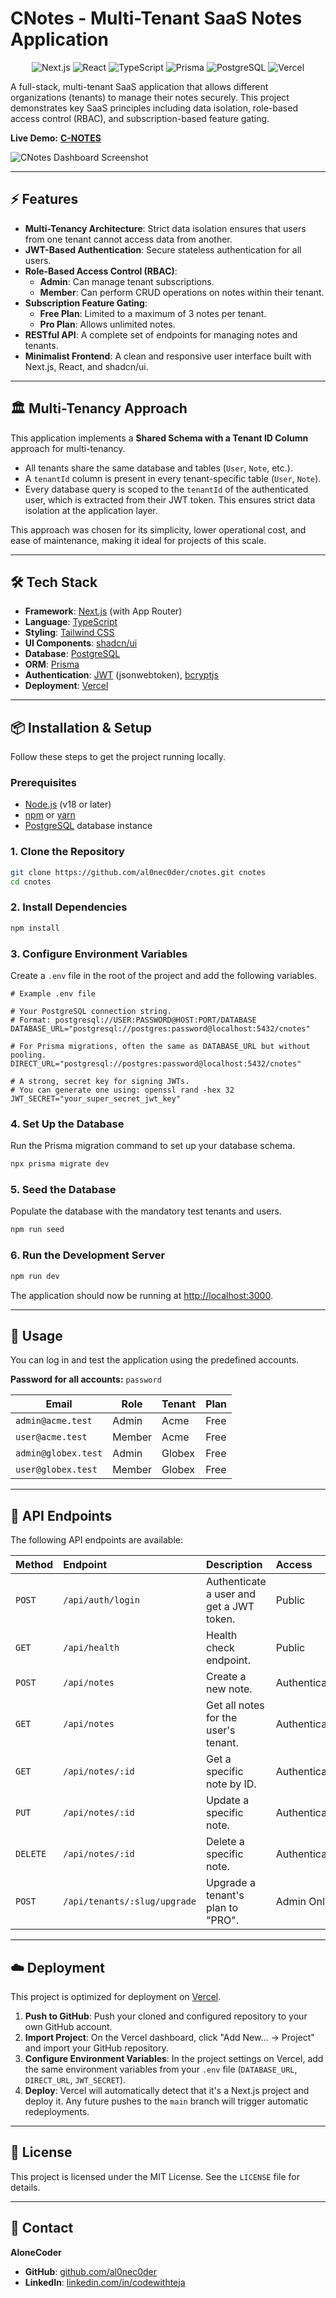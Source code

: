 
# CNotes - Multi-Tenant SaaS Notes Application

<p align="center">
  <img src="https://img.shields.io/badge/Next.js-000000?style=for-the-badge&logo=nextdotjs&logoColor=white" alt="Next.js">
  <img src="https://img.shields.io/badge/React-20232A?style=for-the-badge&logo=react&logoColor=61DAFB" alt="React">
  <img src="https://img.shields.io/badge/TypeScript-007ACC?style=for-the-badge&logo=typescript&logoColor=white" alt="TypeScript">
  <img src="https://img.shields.io/badge/Prisma-3982CE?style=for-the-badge&logo=Prisma&logoColor=white" alt="Prisma">
  <img src="https://img.shields.io/badge/PostgreSQL-316192?style=for-the-badge&logo=postgresql&logoColor=white" alt="PostgreSQL">
  <img src="https://img.shields.io/badge/Vercel-000000?style=for-the-badge&logo=vercel&logoColor=white" alt="Vercel">
</p>

A full-stack, multi-tenant SaaS application that allows different organizations (tenants) to manage their notes securely. This project demonstrates key SaaS principles including data isolation, role-based access control (RBAC), and subscription-based feature gating.


**Live Demo:** [**C-NOTES**](https://c-notes-nu.vercel.app/)

![CNotes Dashboard Screenshot](https://github.com/user-attachments/assets/babb6f43-c669-4fa7-a1b6-427d2fda534e)

---

## ⚡ Features

-   **Multi-Tenancy Architecture**: Strict data isolation ensures that users from one tenant cannot access data from another.
-   **JWT-Based Authentication**: Secure stateless authentication for all users.
-   **Role-Based Access Control (RBAC)**:
    -   **Admin**: Can manage tenant subscriptions.
    -   **Member**: Can perform CRUD operations on notes within their tenant.
-   **Subscription Feature Gating**:
    -   **Free Plan**: Limited to a maximum of 3 notes per tenant.
    -   **Pro Plan**: Allows unlimited notes.
-   **RESTful API**: A complete set of endpoints for managing notes and tenants.
-   **Minimalist Frontend**: A clean and responsive user interface built with Next.js, React, and shadcn/ui.

---

## 🏛️ Multi-Tenancy Approach

This application implements a **Shared Schema with a Tenant ID Column** approach for multi-tenancy.

-   All tenants share the same database and tables (`User`, `Note`, etc.).
-   A `tenantId` column is present in every tenant-specific table (`User`, `Note`).
-   Every database query is scoped to the `tenantId` of the authenticated user, which is extracted from their JWT token. This ensures strict data isolation at the application layer.

This approach was chosen for its simplicity, lower operational cost, and ease of maintenance, making it ideal for projects of this scale.

---

## 🛠️ Tech Stack

-   **Framework**: [Next.js](https://nextjs.org/) (with App Router)
-   **Language**: [TypeScript](https://www.typescriptlang.org/)
-   **Styling**: [Tailwind CSS](https://tailwindcss.com/)
-   **UI Components**: [shadcn/ui](https://ui.shadcn.com/)
-   **Database**: [PostgreSQL](https://www.postgresql.org/)
-   **ORM**: [Prisma](https://www.prisma.io/)
-   **Authentication**: [JWT](https://jwt.io/) (jsonwebtoken), [bcryptjs](https://www.npmjs.com/package/bcryptjs)
-   **Deployment**: [Vercel](https://vercel.com/)

---

## 📦 Installation & Setup

Follow these steps to get the project running locally.

### Prerequisites

-   [Node.js](https://nodejs.org/en/) (v18 or later)
-   [npm](https://www.npmjs.com/) or [yarn](https://yarnpkg.com/)
-   [PostgreSQL](https://www.postgresql.org/download/) database instance

### 1. Clone the Repository

```bash
git clone https://github.com/al0nec0der/cnotes.git cnotes
cd cnotes
````

### 2\. Install Dependencies

```bash
npm install
```

### 3\. Configure Environment Variables

Create a `.env` file in the root of the project and add the following variables.

```env
# Example .env file

# Your PostgreSQL connection string.
# Format: postgresql://USER:PASSWORD@HOST:PORT/DATABASE
DATABASE_URL="postgresql://postgres:password@localhost:5432/cnotes"

# For Prisma migrations, often the same as DATABASE_URL but without pooling.
DIRECT_URL="postgresql://postgres:password@localhost:5432/cnotes"

# A strong, secret key for signing JWTs.
# You can generate one using: openssl rand -hex 32
JWT_SECRET="your_super_secret_jwt_key"
```

### 4\. Set Up the Database

Run the Prisma migration command to set up your database schema.

```bash
npx prisma migrate dev
```

### 5\. Seed the Database

Populate the database with the mandatory test tenants and users.

```bash
npm run seed
```

### 6\. Run the Development Server

```bash
npm run dev
```

The application should now be running at [http://localhost:3000](http://localhost:3000).

-----

## 🚀 Usage

You can log in and test the application using the predefined accounts.

**Password for all accounts:** `password`

| Email                | Role   | Tenant | Plan |
| -------------------- | ------ | ------ | ---- |
| `admin@acme.test`    | Admin  | Acme   | Free |
| `user@acme.test`     | Member | Acme   | Free |
| `admin@globex.test`  | Admin  | Globex | Free |
| `user@globex.test`   | Member | Globex | Free |

-----

## 🔐 API Endpoints

The following API endpoints are available:

| Method | Endpoint                      | Description                                | Access          |
| :----- | :---------------------------- | :----------------------------------------- | :-------------- |
| `POST` | `/api/auth/login`             | Authenticate a user and get a JWT token.   | Public          |
| `GET`  | `/api/health`                 | Health check endpoint.                     | Public          |
| `POST` | `/api/notes`                  | Create a new note.                         | Authenticated   |
| `GET`  | `/api/notes`                  | Get all notes for the user's tenant.       | Authenticated   |
| `GET`  | `/api/notes/:id`              | Get a specific note by ID.                 | Authenticated   |
| `PUT`  | `/api/notes/:id`              | Update a specific note.                    | Authenticated   |
| `DELETE`| `/api/notes/:id`              | Delete a specific note.                    | Authenticated   |
| `POST` | `/api/tenants/:slug/upgrade`  | Upgrade a tenant's plan to "PRO".          | Admin Only      |

-----

## ☁️ Deployment

This project is optimized for deployment on [Vercel](https://vercel.com/).

1.  **Push to GitHub**: Push your cloned and configured repository to your own GitHub account.
2.  **Import Project**: On the Vercel dashboard, click "Add New... -\> Project" and import your GitHub repository.
3.  **Configure Environment Variables**: In the project settings on Vercel, add the same environment variables from your `.env` file (`DATABASE_URL`, `DIRECT_URL`, `JWT_SECRET`).
4.  **Deploy**: Vercel will automatically detect that it's a Next.js project and deploy it. Any future pushes to the `main` branch will trigger automatic redeployments.

-----

## 📜 License

This project is licensed under the MIT License. See the `LICENSE` file for details.

-----

## 👤 Contact

**AloneCoder**


  * **GitHub**: [github.com/al0nec0der](https://www.google.com/search?q=https://github.com/al0nec0der)
  * **LinkedIn**: [linkedin.com/in/codewithteja](https://linkedin.com/in/codewithteja)


